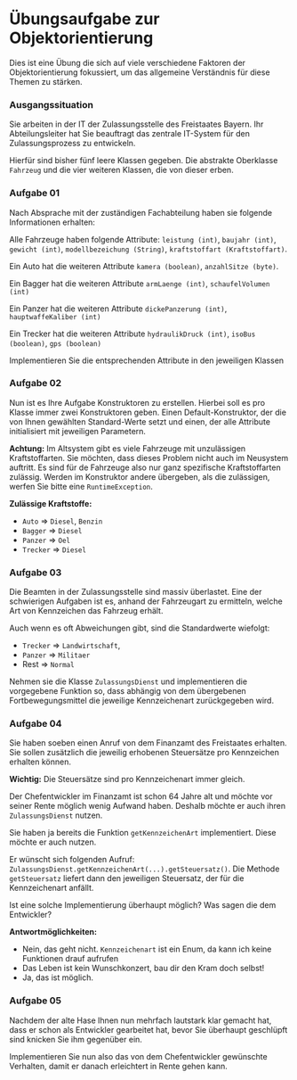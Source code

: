 # Übungsaufgabe zur Objektorientierung

Dies ist eine Übung die sich auf viele verschiedene Faktoren der Objektorientierung fokussiert, um das allgemeine Verständnis für diese Themen zu stärken.

### Ausgangssituation

Sie arbeiten in der IT der Zulassungsstelle des Freistaates Bayern. Ihr Abteilungsleiter hat Sie beauftragt das zentrale IT-System für den Zulassungsprozess zu entwickeln.

Hierfür sind bisher fünf leere Klassen gegeben. Die abstrakte Oberklasse `Fahrzeug` und die vier weiteren Klassen, die von dieser erben.


### Aufgabe 01

Nach Absprache mit der zuständigen Fachabteilung haben sie folgende Informationen erhalten:

Alle Fahrzeuge haben folgende Attribute: `leistung (int)`, `baujahr (int)`, `gewicht (int)`, `modellbezeichung (String)`, `kraftstoffart (Kraftstoffart)`.

Ein Auto hat die weiteren Attribute `kamera (boolean)`, `anzahlSitze (byte)`.

Ein Bagger hat die weiteren Attribute `armLaenge (int)`, `schaufelVolumen (int)`

Ein Panzer hat die weiteren Attribute `dickePanzerung (int)`, `hauptwaffeKaliber (int)`

Ein Trecker hat die weiteren Attribute `hydraulikDruck (int)`, `isoBus (boolean)`, `gps (boolean)`

Implementieren Sie die entsprechenden Attribute in den jeweiligen Klassen

### Aufgabe 02

Nun ist es Ihre Aufgabe Konstruktoren zu erstellen. Hierbei soll es pro Klasse immer zwei Konstruktoren geben. Einen Default-Konstruktor, der die von Ihnen gewählten Standard-Werte setzt und einen, der alle Attribute initialisiert mit jeweiligen Parametern.

**Achtung:** Im Altsystem gibt es viele Fahrzeuge mit unzulässigen Kraftstoffarten. Sie möchten, dass dieses Problem nicht auch im Neusystem auftritt. Es sind für de Fahrzeuge also nur ganz spezifische Kraftstoffarten zulässig. Werden im Konstruktor andere übergeben, als die zulässigen, werfen 
Sie bitte eine `RuntimeException`.

**Zulässige Kraftstoffe:**
- `Auto` => `Diesel`, `Benzin`
- `Bagger` => `Diesel`
- `Panzer` => `Oel`
- `Trecker` => `Diesel`

### Aufgabe 03

Die Beamten in der Zulassungsstelle sind massiv überlastet. Eine der schwierigen Aufgaben ist es, 
anhand der Fahrzeugart zu ermitteln, welche Art von Kennzeichen das Fahrzeug erhält. 

Auch wenn es oft Abweichungen gibt, sind die Standardwerte wiefolgt:

- `Trecker` => `Landwirtschaft`,
- `Panzer` => `Militaer`
- Rest => `Normal`

Nehmen sie die Klasse `ZulassungsDienst` und implementieren die vorgegebene Funktion so, dass abhängig von dem übergebenen Fortbewegungsmittel die jeweilige Kennzeichenart zurückgegeben wird.

### Aufgabe 04 

Sie haben soeben einen Anruf von dem Finanzamt des Freistaates erhalten. Sie sollen zusätzlich die jeweilig erhobenen Steuersätze pro Kennzeichen erhalten können.

**Wichtig:** Die Steuersätze sind pro Kennzeichenart immer gleich.

Der Chefentwickler im Finanzamt ist schon 64 Jahre alt und möchte vor seiner Rente möglich wenig Aufwand haben. 
Deshalb möchte er auch ihren `ZulassungsDienst` nutzen.

Sie haben ja bereits die Funktion `getKennzeichenArt` implementiert. Diese möchte er auch nutzen.

Er wünscht sich folgenden Aufruf: `ZulassungsDienst.getKennzeichenArt(...).getSteuersatz()`. Die Methode `getSteuersatz` liefert dann den jeweiligen Steuersatz, der für die Kennzeichenart anfällt.

Ist eine solche Implementierung überhaupt möglich? Was sagen die dem Entwickler?

**Antwortmöglichkeiten:**

- Nein, das geht nicht. `Kennzeichenart` ist ein Enum, da kann ich keine Funktionen drauf aufrufen
- Das Leben ist kein Wunschkonzert, bau dir den Kram doch selbst!
- Ja, das ist möglich.


### Aufgabe 05

Nachdem der alte Hase Ihnen nun mehrfach lautstark klar gemacht hat, dass er schon als Entwickler gearbeitet hat, bevor Sie überhaupt geschlüpft sind knicken Sie ihm gegenüber ein.

Implementieren Sie nun also das von dem Chefentwickler gewünschte Verhalten, damit er danach erleichtert in Rente gehen kann.